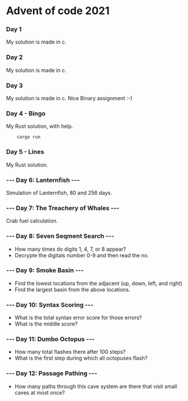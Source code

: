 # Advent of code 2021

### Day 1 

My solution is made in c.

### Day 2

My solution is made in c.

### Day 3

My solution is made in c. Nice Binary assignment :-)

### Day 4 - Bingo

My Rust solution, with help.

```bach
    cargo run
```

### Day 5 - Lines

My Rust solution.

### --- Day 6: Lanternfish ---

Simulation of Lanternfish, 80 and 256 days.

### --- Day 7: The Treachery of Whales ---

Crab fuel calculation. 

### --- Day 8: Seven Seqment Search ---

- How many times do digits 1, 4, 7, or 8 appear?
- Decrypte the digitals number 0-9 and then read the no.

### --- Day 9: Smoke Basin ---

- Find the lowest locations from the adjacent (up, down, left, and right)
- Find the largest basin from the above locations.

### --- Day 10: Syntax Scoring ---

- What is the total syntax error score for those errors?
- What is the middle score?

### --- Day 11: Dumbo Octopus ---

- How many total flashes there after 100 steps?
- What is the first step during which all octopuses flash?

### --- Day 12: Passage Pathing ---

- How many paths through this cave system are there that visit small caves at most once?
